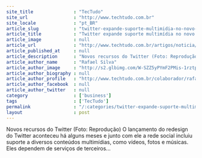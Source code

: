 ```yaml
---
site_title               : "TecTudo"
site_url                 : "http://www.techtudo.com.br"
site_locale              : "pt_BR"
article_slug             : "twitter-expande-suporte-multimidia-no-novo-site"
article_title            : "Twitter expande suporte multimídia no novo site"
article_image            : null
article_url              : "http://www.techtudo.com.br/artigos/noticia/2010/12/twitter-expande-suporte-multimidia-no-novo-site.html"
article_published_at     : null
article_description      : "Novos recursos do Twitter (Foto: Reprodução) O lançamento do redesign do Twitter aconteceu há alguns meses e junto com ele a rede social incluiu suporte a diversos conteúdos multimídias, como vídeos, fotos e músicas. Eles dependem de serviços de terceiros..."
article_author_name      : "Rafael Silva"
article_author_image     : "http://s2.glbimg.com/W-SZZ5yPYmF2PMis-1rztplAXAI=/30x30/s2.glbimg.com/Qwk1F19fdspKvf7rHmY9NsBLm-8=/140x140/s.glbimg.com/po/tt2/f/original/2013/11/12/thumb3_1.png"
article_author_biography : null
article_author_profile   : "http://www.techtudo.com.br/colaborador/rafael-silva.html"
article_author_facebook  : null
article_author_twitter   : null
category                 : ['business']
tags                     : ['TecTudo']
permalink                : "/:categories/twitter-expande-suporte-multimidia-no-novo-site/"
layout                   : post
---
```


Novos recursos do Twitter (Foto: Reprodução) O lançamento do redesign do Twitter aconteceu há alguns meses e junto com ele a rede social incluiu suporte a diversos conteúdos multimídias, como vídeos, fotos e músicas. Eles dependem de serviços de terceiros...
